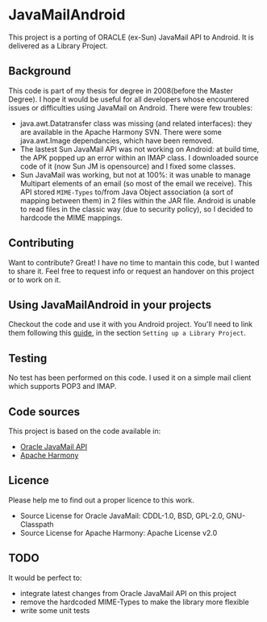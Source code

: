 JavaMailAndroid
===============

This project is a porting of ORACLE (ex-Sun) JavaMail API to Android.
It is delivered as a Library Project.

Background 
----------

This code is part of my thesis for degree in 2008(before the Master Degree). 
I hope it would be useful for all developers whose encountered issues or difficulties using JavaMail on Android.
There were few troubles:

* java.awt.Datatransfer class was missing (and related interfaces): they are available in the Apache Harmony SVN. There were some java.awt.Image dependancies, which have been removed.
* The lastest Sun JavaMail API was not working on Android: at build time, the APK popped up an error within an IMAP class. I downloaded source code of it (now Sun JM is opensource) and I fixed some classes.
* Sun JavaMail was working, but not at 100%: it was unable to manage Multipart elements of an email (so most of the email we receive). This API stored `MIME-Types` to/from Java Object association (a sort of mapping between them) in 2 files within the JAR file. Android is unable to read files in the classic way (due to security policy), so I decided to hardcode the MIME mappings.

Contributing
------------
Want to contribute? Great!
I have no time to mantain this code, but I wanted to share it. Feel free to request info or request an handover on this project or to work on it.

Using JavaMailAndroid in your projects
--------------------------------------

Checkout the code and use it with you Android project.
You'll need to link them following this [guide](http://developer.android.com/guide/developing/projects/projects-eclipse.html), in the section `Setting up a Library Project`.

Testing
-------

No test has been performed on this code. I used it on a simple mail client which supports POP3 and IMAP.

Code sources
------------

This project is based on the code available in:

* [Oracle JavaMail API](http://www.oracle.com/technetwork/java/javamail/index.html)
* [Apache Harmony](http://harmony.apache.org/svn.html)

Licence
-------
Please help me to find out a proper licence to this work.

* Source License for Oracle JavaMail: CDDL-1.0, BSD, GPL-2.0, GNU-Classpath
* Source License for Apache Harmony: Apache License v2.0

TODO
----
It would be perfect to:

* integrate latest changes from Oracle JavaMail API on this project
* remove the hardcoded MIME-Types to make the library more flexible
* write some unit tests
